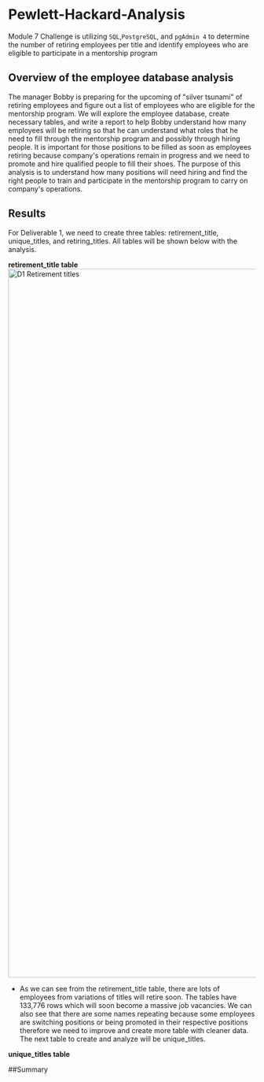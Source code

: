 # Pewlett-Hackard-Analysis
Module 7 Challenge is utilizing `SQL`,`PostgreSQL`, and `pgAdmin 4` to determine the number of retiring employees per title and identify employees who are eligible to participate in a mentorship program

## Overview of the employee database analysis
The manager Bobby is preparing for the upcoming of "silver tsunami" of retiring employees and figure out a list of employees who are eligible for the mentorship program. We will explore the employee database, create necessary tables, and write a report to help Bobby understand how many employees will be retiring so that he can understand what roles that he need to fill through the mentorship program and possibly through hiring people. It is important for those positions to be filled as soon as employees retiring because company's operations remain in progress and we need to promote and hire qualified people to fill their shoes. The purpose of this analysis is to understand how many positions will need hiring and find the right people to train and participate in the mentorship program to carry on company's operations.

## Results
For Deliverable 1, we need to create three tables: retirement_title, unique_titles, and retiring_titles. All tables will be shown below with the analysis. 

**retirement_title table**
<img width="1440" alt="D1 Retirement titles" src="https://user-images.githubusercontent.com/95068439/153721354-7e7f2b75-74f6-4465-a727-23e3ad5523bb.png">
* As we can see from the retirement_title table, there are lots of employees from variations of titles will retire soon. The tables have 133,776 rows which will soon become a massive job vacancies. We can also see that there are some names repeating because some employees are switching positions or being promoted in their respective positions therefore we need to improve and create more table with cleaner data. The next table to create and analyze will be unique_titles. 

**unique_titles table**



##Summary
